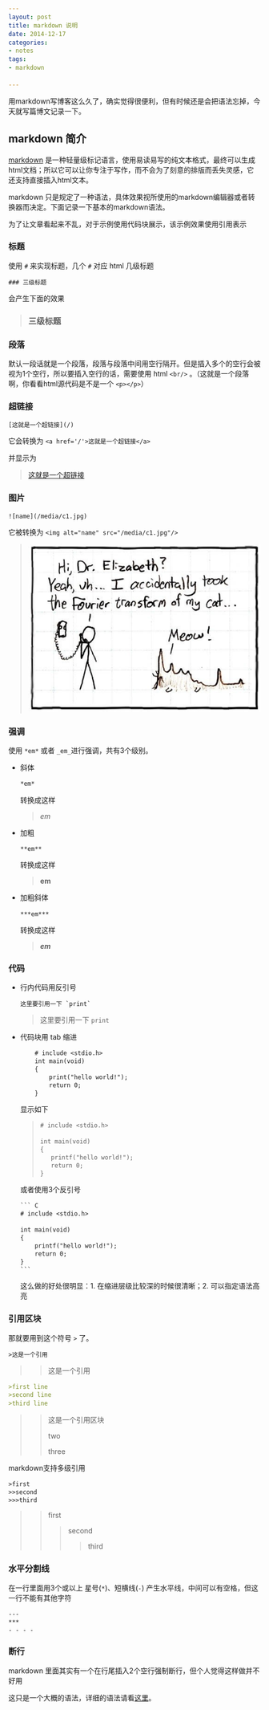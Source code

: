 ```yaml
---
layout: post
title: markdown 说明
date: 2014-12-17
categories:
- notes
tags:
- markdown

---
```



用markdown写博客这么久了，确实觉得很便利，但有时候还是会把语法忘掉，今天就写篇博文记录一下。


## markdown 简介

[markdown](http://zh.wikipedia.org/wiki/Markdown) 是一种轻量级标记语言，使用易读易写的纯文本格式，最终可以生成html文档；所以它可以让你专注于写作，而不会为了刻意的排版而丢失灵感，它还支持直接插入html文本。

markdown 只是规定了一种语法，具体效果视所使用的markdown编辑器或者转换器而决定。下面记录一下基本的markdown语法。

为了让文章看起来不乱，对于示例使用代码块展示，该示例效果使用引用表示


### 标题

使用 `#` 来实现标题，几个 `#` 对应 html 几级标题

```
### 三级标题
```

会产生下面的效果

>### 三级标题


### 段落

默认一段话就是一个段落，段落与段落中间用空行隔开。但是插入多个的空行会被视为1个空行，所以要插入空行的话，需要使用 html `<br/>` 。（这就是一个段落啊，你看看html源代码是不是一个 `<p></p>`）

### 超链接

```
[这就是一个超链接](/)
```

它会转换为 `<a href='/'>这就是一个超链接</a>`

并显示为
>[这就是一个超链接](/)

### 图片

```
![name](/media/c1.jpg)
```

它被转换为 `<img alt="name" src="/media/c1.jpg"/>`

>![name](/media/c1.jpg)


### 强调

使用 `*em*` 或者 `_em_`进行强调，共有3个级别。

- 斜体

  ``` markdown
  *em*
  ```
  转换成这样
 
  >*em*

- 加粗

  ```
  **em**
  ```
  转换成这样

  >**em**

- 加粗斜体

  `***em***`
 
  转换成这样
  
  >***em***


### 代码

- 行内代码用反引号

  ```
  这里要引用一下 `print`
  ```
  
  >这里要引用一下 `print`

- 代码块用 tab 缩进
  
  ```
      # include <stdio.h>
      int main(void)
      {
          print("hello world!");
          return 0;
      }
  ```
  显示如下
  >```
  ># include <stdio.h>
  >
  >int main(void)
  >{
  >    printf("hello world!");
  >    return 0;
  >}
  >```
  或者使用3个反引号

      ``` C
      # include <stdio.h>
      
      int main(void)
      {
          printf("hello world!");
          return 0;
      }
      ```
  
  这么做的好处很明显：1. 在缩进层级比较深的时候很清晰；2. 可以指定语法高亮


### 引用区块

那就要用到这个符号 `>` 了。

```
>这是一个引用
```

> > 这是一个引用

``` markdown
>first line
>second line
>third line
```

> > 这是一个引用区块
> > 
> > two
> > 
> > three

markdown支持多级引用

```
>first
>>second
>>>third
```

> >first
> >>second
> >>>third

### 水平分割线

在一行里面用3个或以上 星号(`*`)、短横线(`-`) 产生水平线，中间可以有空格，但这一行不能有其他字符

```
---
***
- - - -
```

### 断行

markdown 里面其实有一个在行尾插入2个空行强制断行，但个人觉得这样做并不好用


这只是一个大概的语法，详细的语法请看[这里](http://daringfireball.net/projects/markdown/syntax)。

